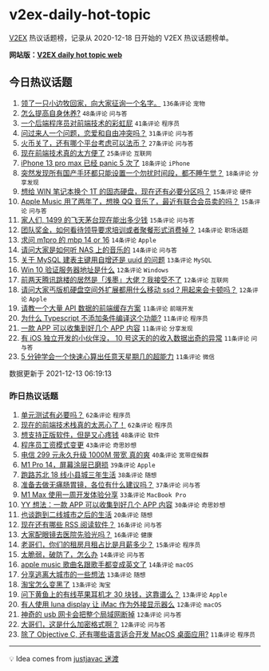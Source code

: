 # v2ex-daily-hot-topic

[V2EX](https://www.v2ex.com/) 热议话题榜，记录从 2020-12-18 日开始的 V2EX 热议话题榜单。

**网站版：[V2EX daily hot topic web](https://boojack.github.io/v2ex-daily-hot-topic-web/)**

## 今日热议话题

<!-- TODAY BEGIN -->

1. [领了一只小边牧回家，向大家征询一个名字。](https://www.v2ex.com/t/821771) `136条评论` `宠物`
1. [怎么提高自身休养?](https://www.v2ex.com/t/821764) `48条评论` `问与答`
1. [一个后端程序员对前端技术的彩虹屁](https://www.v2ex.com/t/821809) `41条评论` `程序员`
1. [问过来人一个问题，恋爱和自由冲突吗？](https://www.v2ex.com/t/821792) `31条评论` `问与答`
1. [火币关了，还有哪个平台考虑可以法币？](https://www.v2ex.com/t/821757) `27条评论` `问与答`
1. [现在前端技术真的太方便了](https://www.v2ex.com/t/821768) `25条评论` `互联网`
1. [iPhone 13 pro max 已经 panic 5 次了](https://www.v2ex.com/t/821797) `18条评论` `iPhone`
1. [突然发现所有国产手环都只能设置一个勿扰时间段，都不睡午觉？](https://www.v2ex.com/t/821790) `18条评论` `分享发现`
1. [想给 WIN 笔记本换个 1T 的固态硬盘，现在还有必要分区吗？](https://www.v2ex.com/t/821794) `15条评论` `硬件`
1. [Apple Music 用了两年了，想换 QQ 音乐了，最近有联合会员卖的吗？](https://www.v2ex.com/t/821767) `15条评论` `问与答`
1. [家人们, 1499 的飞天茅台现在能出多少钱](https://www.v2ex.com/t/821762) `15条评论` `问与答`
1. [团队奖金，如何看待领导要求培训或者聚餐形式消费掉？](https://www.v2ex.com/t/821826) `14条评论` `职场话题`
1. [求问 m1pro 的 mbp 14 or 16](https://www.v2ex.com/t/821812) `14条评论` `Apple`
1. [请问大家是如何听 NAS 上的音乐的](https://www.v2ex.com/t/821805) `14条评论` `问与答`
1. [关于 MySQL 建表主键用自增还是 uuid 的问题](https://www.v2ex.com/t/821780) `13条评论` `MySQL`
1. [Win 10 验证服务器地址是什么](https://www.v2ex.com/t/821816) `12条评论` `Windows`
1. [前两天腾讯跳楼的居然是「浅墨」大佬？我接受不了](https://www.v2ex.com/t/821838) `12条评论` `互联网`
1. [请问大家丐版机硬盘空间外扩展都用什么移动 ssd？用起来会卡顿吗？](https://www.v2ex.com/t/821787) `12条评论` `Apple`
1. [请教一个大量 API 数据的前端缓存方案](https://www.v2ex.com/t/821849) `11条评论` `前端开发`
1. [为什么 Typescript 不添加条件编译这个功能?](https://www.v2ex.com/t/821814) `11条评论` `程序员`
1. [一款 APP 可以收集到好几个 APP 内容](https://www.v2ex.com/t/821799) `11条评论` `分享发现`
1. [有 iOS 独立开发的小伙伴没， 10 号这天的的收入数据出奇的异常](https://www.v2ex.com/t/821755) `11条评论` `问与答`
1. [5 分钟学会一个快速心算出任意天星期几的超能力](https://www.v2ex.com/t/821754) `11条评论` `微信`

数据更新于 2021-12-13 06:19:13

<!-- TODAY END -->

### 昨日热议话题

<!-- YESTERDAY BEGIN -->

1. [单元测试有必要吗？](https://www.v2ex.com/t/821608) `62条评论` `程序员`
1. [现在的前端技术栈真的太恶心了！](https://www.v2ex.com/t/821702) `62条评论` `程序员`
1. [想支持正版软件，但是又心疼钱](https://www.v2ex.com/t/821653) `48条评论` `软件`
1. [程序员工资模式变更](https://www.v2ex.com/t/821610) `43条评论` `奇思妙想`
1. [电信 299 元永久升级 1000M 带宽 真的爽](https://www.v2ex.com/t/821649) `40条评论` `宽带症候群`
1. [M1 Pro 14，屏幕涂层已磨损](https://www.v2ex.com/t/821673) `39条评论` `Apple`
1. [跑路苏北 18 线小县城三年生活](https://www.v2ex.com/t/821635) `38条评论` `随想`
1. [准备去做无痛肠胃镜，各位有什么建议吗？](https://www.v2ex.com/t/821634) `37条评论` `问与答`
1. [M1 Max 使用一周开发体验分享](https://www.v2ex.com/t/821665) `33条评论` `MacBook Pro`
1. [YY 想法：一款 APP 可以收集到好几个 APP 内容](https://www.v2ex.com/t/821632) `30条评论` `奇思妙想`
1. [也谈跑到二线城市之后的生活](https://www.v2ex.com/t/821689) `20条评论` `随想`
1. [现在还有哪些 RSS 阅读软件？](https://www.v2ex.com/t/821718) `16条评论` `问与答`
1. [大家配眼镜去医院先验光吗？](https://www.v2ex.com/t/821624) `16条评论` `健康`
1. [老哥们，你们的租房月租占比是月薪多少？](https://www.v2ex.com/t/821647) `15条评论` `程序员`
1. [太脆弱，破防了，怎么办](https://www.v2ex.com/t/821736) `14条评论` `问与答`
1. [apple music 歌曲名跟歌手都变成英文了](https://www.v2ex.com/t/821604) `14条评论` `macOS`
1. [分享逃离大城市的一些想法](https://www.v2ex.com/t/821739) `13条评论` `随想`
1. [淘宝怎么变黑了](https://www.v2ex.com/t/821734) `13条评论` `淘宝`
1. [问下黄鱼上的有线苹果耳机才 30 块钱，这靠谱么？](https://www.v2ex.com/t/821686) `13条评论` `Apple`
1. [有人使用 luna display 让 iMac 作为外接显示器么](https://www.v2ex.com/t/821720) `12条评论` `macOS`
1. [神奇的 usb 网卡会把整个局域网断掉](https://www.v2ex.com/t/821640) `12条评论` `问与答`
1. [大哥们，这是什么加密格式啊？](https://www.v2ex.com/t/821630) `12条评论` `问与答`
1. [除了 Objective C, 还有哪些语言适合开发 MacOS 桌面应用?](https://www.v2ex.com/t/821730) `11条评论` `程序员`

<!-- YESTERDAY END -->

---

💡 Idea comes from [justjavac 迷渡](https://github.com/justjavac/)
